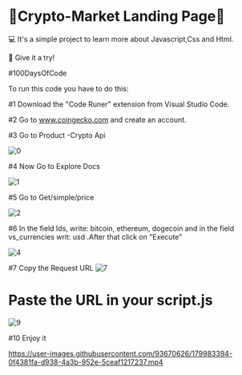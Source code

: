 # 💸Crypto-Market Landing Page💸

💻 It's a simple project to learn more about Javascript,Css and Html.

👊 Give it a try!

#100DaysOfCode

To run this code you have to do this:

#1 Download the "Code Runer" extension from Visual Studio Code.

#2 Go to www.coingecko.com and create an account.

#3 Go to Product -Crypto Api

![0](https://user-images.githubusercontent.com/93670626/180087864-7e49528d-2de5-453f-b556-e4afd54c5d30.png)

#4 Now Go to Explore Docs

![1](https://user-images.githubusercontent.com/93670626/180088011-bed3ccb2-287c-49a7-840c-d28894a45c31.png)

#5 Go to Get/simple/price

![2](https://user-images.githubusercontent.com/93670626/180088111-3cb5e87f-9835-458b-bfbb-d756255cdcf1.png)

#6 In the field Ids, write: bitcoin, ethereum, dogecoin and in the field vs_currencies writ: usd .After that click on "Execute"

![4](https://user-images.githubusercontent.com/93670626/180088267-4b1eac90-a5c9-4782-8963-542b04f2dee4.png)

#7 Copy the Request URL 
![7](https://user-images.githubusercontent.com/93670626/180088811-0ca65bb0-a19f-49d6-96a8-cca6486f9492.png)

# Paste the URL in your script.js
![9](https://user-images.githubusercontent.com/93670626/180089341-f1280e95-71ce-49a8-8e3e-fb9d8cd6885c.png)

#10 Enjoy it

https://user-images.githubusercontent.com/93670626/179983394-0f4381fa-d938-4a3b-952e-5ceaf1217237.mp4

